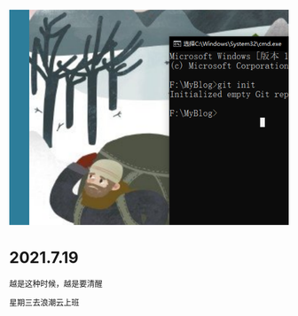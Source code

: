 ![image-20210719203013209](imgs/image-20210719203013209.png)

# 2021.7.19

越是这种时候，越是要清醒

星期三去浪潮云上班

